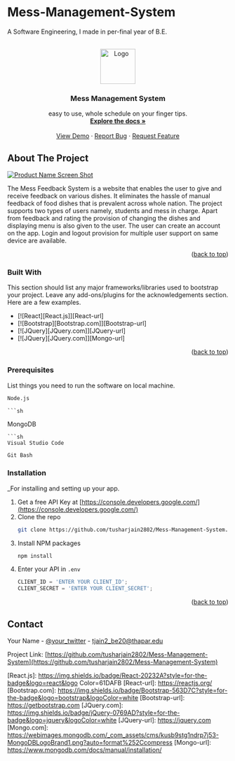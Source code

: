 # Mess-Management-System
A Software Engineering, I made in per-final year of B.E. 

<a name="readme-top"></a>



<!-- PROJECT LOGO -->
<br />
<div align="center">
  <a href="#">
    <img src="https://github.com/tusharjain2802/Mess-Management-System/blob/main/public/imgs/favicon.png" alt="Logo" width="80" height="80">
  </a>

  <h3 align="center">Mess Management System</h3>

  <p align="center">
   easy to use, whole schedule on your finger tips.
    <br />
    <a href="https://github.com/tusharjain2802/Mess-Management-System/blob/main/Docs.pdf"><strong>Explore the docs »</strong></a>
    <br />
    <br />
    <a href="https://hostel-mess-management-system.herokuapp.com/">View Demo</a>
    ·
    <a href="mailto:tjain2_be20@thapar.edu">Report Bug</a>
    ·
    <a href="mailto:tjain2_be20@thapar.edu">Request Feature</a>
  </p>
</div>


<!-- ABOUT THE PROJECT -->
## About The Project

[![Product Name Screen Shot][product-screenshot]](https://example.com)

The Mess Feedback System is a website that enables the user to give and receive feedback on various dishes. It eliminates the hassle of manual feedback of food dishes that is prevalent across whole nation. 
The project supports two types of users namely, students and mess in charge. 
Apart from feedback and rating the provision of changing the dishes and displaying menu is also given to the user. The user can create an account on the app. Login and logout provision for multiple user support on same device are available.


<p align="right">(<a href="#readme-top">back to top</a>)</p>



### Built With

This section should list any major frameworks/libraries used to bootstrap your project. Leave any add-ons/plugins for the acknowledgements section. Here are a few examples.

* [![React][React.js]][React-url]
* [![Bootstrap][Bootstrap.com]][Bootstrap-url]
* [![JQuery][JQuery.com]][JQuery-url]
* [![JQuery][JQuery.com]][Mongo-url]

<p align="right">(<a href="#readme-top">back to top</a>)</p>


### Prerequisites

List things you need to run the software on local machine.
  ```sh
  Node.js
  ```
    ```sh
  MongoDB
  ```
  ```sh
  Visual Studio Code
  ```
  ```sh
  Git Bash
  ```

### Installation

_For installing and setting up your app.

1. Get a free API Key at [https://console.developers.google.com/](https://console.developers.google.com/)
2. Clone the repo
   ```sh
   git clone https://github.com/tusharjain2802/Mess-Management-System.git
   ```
3. Install NPM packages
   ```sh
   npm install
   ```
4. Enter your API in `.env`
   ```js
   CLIENT_ID = 'ENTER YOUR CLIENT_ID';
   CLIENT_SECRET = 'ENTER YOUR CLIENT_SECRET';
   ```

<p align="right">(<a href="#readme-top">back to top</a>)</p>


<!-- CONTACT -->
## Contact

Your Name - [@your_twitter](https://twitter.com/tusharjain2802) - tjain2_be20@thapar.edu

Project Link: [https://github.com/tusharjain2802/Mess-Management-System](https://github.com/tusharjain2802/Mess-Management-System)


<!-- MARKDOWN LINKS & IMAGES -->

[linkedin-url]: https://www.linkedin.com/in/tushar-jain-94a6a2194/
[product-screenshot]: https://github.com/tusharjain2802/Mess-Management-System/blob/main/Screenshots/shot.png
[React.js]: https://img.shields.io/badge/React-20232A?style=for-the-badge&logo=react&logo   Color=61DAFB
[React-url]: https://reactjs.org/
[Bootstrap.com]: https://img.shields.io/badge/Bootstrap-563D7C?style=for-the-badge&logo=bootstrap&logoColor=white
[Bootstrap-url]: https://getbootstrap.com
[JQuery.com]: https://img.shields.io/badge/jQuery-0769AD?style=for-the-badge&logo=jquery&logoColor=white
[JQuery-url]: https://jquery.com 
[Mongo.com]: https://webimages.mongodb.com/_com_assets/cms/kusb9stg1ndrp7j53-MongoDBLogoBrand1.png?auto=format%252Ccompress
[Mongo-url]: https://www.mongodb.com/docs/manual/installation/